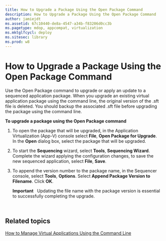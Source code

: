 ```yaml
---
title: How to Upgrade a Package Using the Open Package Command
description: How to Upgrade a Package Using the Open Package Command
author: jamiejdt
ms.assetid: 67c10440-de8a-4547-a34b-f83206d0cc3b
ms.pagetype: mdop, appcompat, virtualization
ms.mktglfcycl: deploy
ms.sitesec: library
ms.prod: w8
---
```



# How to Upgrade a Package Using the Open Package Command


Use the Open Package command to upgrade or apply an update to a sequenced application package. When you upgrade an existing virtual application package using the command line, the original version of the .sft file is deleted. You should backup the associated .sft file before upgrading the package using the command line.

**To upgrade a package using the Open Package command**

1.  To open the package that will be upgraded, in the Application Virtualization (App-V) console select **File**, **Open Package for Upgrade**. In the **Open** dialog box, select the package that will be upgraded.

2.  To start the **Sequencing** wizard, select **Tools**, **Sequencing Wizard**. Complete the wizard applying the configuration changes, to save the new sequenced application, select **File**, **Save**.

3.  To append the version number to the package name, in the Sequencer console, select **Tools**, **Options**. Select **Append Package Version to Filename**. Click **OK**.

    **Important**  
    Updating the file name with the package version is essential to successfully completing the upgrade.

     

## Related topics


[How to Manage Virtual Applications Using the Command Line](how-to-manage-virtual-applications-using-the-command-line.md)

 

 






